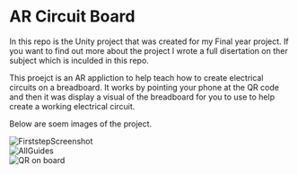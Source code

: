 # AR Circuit Board

In this repo is the Unity project that was created for my Final year project. If you want to find out more about the project I wrote a full disertation on ther subject which is inculded in this repo.  

This proejct is an AR appliction to help teach how to create electrical circuits on a breadboard. It works by pointing your phone at the QR code and then it was display a visual of the breadboard for you to use to help create a working electrical circuit.  

Below are soem images of the project.  

![FirststepScreenshot](https://github.com/TanksOP/ArTestingGround/assets/71771303/223d18b3-837c-4983-bdf7-2c87936cf812)  
![AllGuides](https://github.com/TanksOP/ArTestingGround/assets/71771303/8b4e9b8e-ad5c-4ae0-b6bb-1e3c717d31ac)  
![QR on board](https://github.com/TanksOP/ArTestingGround/assets/71771303/09b9d882-575e-4fc4-b309-6a72821b02dc)  
